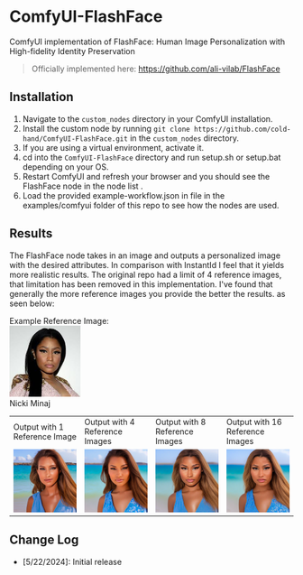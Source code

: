 # ComfyUI-FlashFace
ComfyUI implementation of FlashFace: Human Image Personalization with High-fidelity Identity Preservation </center>
> Officially implemented here: https://github.com/ali-vilab/FlashFace

## Installation </center>
1. Navigate to the `custom_nodes` directory in your ComfyUI installation.
2. Install the custom node by running `git clone https://github.com/cold-hand/ComfyUI-FlashFace.git` in the `custom_nodes` directory.
3. If you are using a virtual environment, activate it.
4. cd into the `ComfyUI-FlashFace` directory and run setup.sh or setup.bat depending on your OS.
5. Restart ComfyUI and refresh your browser and you should see the FlashFace node in the node list .
6. Load the provided example-workflow.json in file in the examples/comfyui folder of this repo to see how the nodes are used.

## Results </center>
The FlashFace node takes in an image and outputs a personalized image with the desired attributes. In comparison with InstantId
I feel that it yields more realistic results. The original repo had a limit of 4 reference images, that limitation has been removed in this implementation.
I've found that generally the more reference images you provide the better the results. as seen below:

Example Reference Image: 
<br /><img src="examples/comfyui/Nicki/source.jpeg" width=25% height=auto>
<br />Nicki Minaj
<table>
  <tr>
    <td>Output with 1 Reference Image</td>
     <td>Output with 4 Reference Images</td>
     <td>Output with 8 Reference Images</td>
     <td>Output with 16 Reference Images</td>
  </tr>
  <tr>
    <td><img src="examples/comfyui/Nicki/1.png" width=100% height=auto></td>
    <td><img src="examples/comfyui/Nicki/4.png" width=100% height=auto></td>
    <td><img src="examples/comfyui/Nicki/8.png" width=100% height=auto></td>
    <td><img src="examples/comfyui/Nicki/16.png" width=100% height=auto></td>
  </tr>
</table>



## Change Log
- [5/22/2024]: Initial release

